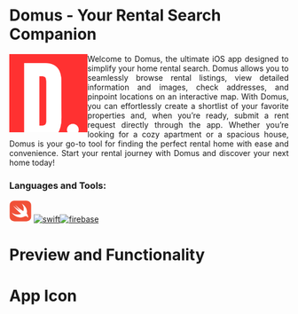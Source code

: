 <h1>Domus - Your Rental Search Companion</h1>

<img src="Dumas_Logo.png" width="28%" align=left>

<p align="justify">Welcome to Domus, the ultimate iOS app designed to simplify your home rental search. Domus allows you to seamlessly browse rental listings, view detailed information and images, check addresses, and pinpoint locations on an interactive map. With Domus, you can effortlessly create a shortlist of your favorite properties and, when you’re ready, submit a rent request directly through the app. Whether you’re looking for a cozy apartment or a spacious house, Domus is your go-to tool for finding the perfect rental home with ease and convenience. Start your rental journey with Domus and discover your next home today!</p>

<h3 align="left">Languages and Tools:</h3>
<p align="left"> <a href="https://developer.apple.com/swift/" target="_blank" rel="noreferrer"> <img src="https://raw.githubusercontent.com/devicons/devicon/master/icons/swift/swift-original.svg" alt="swift" width="40" height="40"/></a> <a href="https://developer.apple.com/swiftui/" target="_blank" rel="noreferrer"> <img src="https://developer.apple.com/assets/elements/icons/swiftui/swiftui-96x96_2x.png" alt="swift" width="40" height="40"/></a><a href="https://firebase.google.com/" target="_blank" rel="noreferrer"><img src="https://www.vectorlogo.zone/logos/firebase/firebase-icon.svg" alt="firebase" width="40" height="40"/></a></p>

<h1>Preview and Functionality</h1>
<h1>App Icon</h1>
